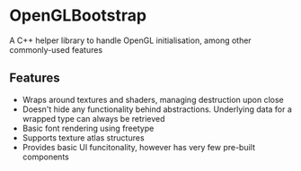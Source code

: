 # OpenGLBootstrap

A C++ helper library to handle OpenGL initialisation, among other commonly-used features

## Features
* Wraps around textures and shaders, managing destruction upon close
* Doesn't hide any functionality behind abstractions. Underlying data for a wrapped type can always be retrieved
* Basic font rendering using freetype
* Supports texture atlas structures
* Provides basic UI funcitonality, however has very few pre-built components
